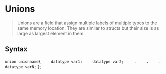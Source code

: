 # Unions

> Unions are a field that assign multiple labels of multiple types to the same memory location. 
> They are similar to structs but their size is as large as largest element in them.

## Syntax
`union unionname{`
`    datatype var1;`
`    datatype var2;`
`    .`
`    .`
`    .`
`    datatype varN;`
`};`